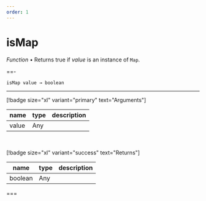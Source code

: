 ```yaml
---
order: 1
---
```

# isMap

_Function_ &bull; Returns true if _value_ is an instance of `Map`.


==- <pre><code>isMap value &rarr; boolean</code></pre>
<hr>

[!badge size="xl" variant="primary" text="Arguments"]

| name | type | description |
|------|------|-------------|
|value|Any||

<br>

[!badge size="xl" variant="success" text="Returns"]

| name | type | description |
|------|------|-------------|
|boolean|Any||



===



